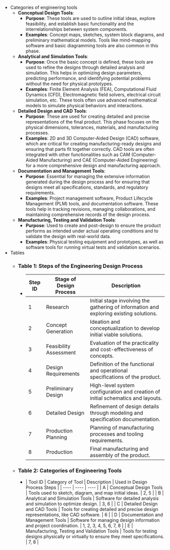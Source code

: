 - Categories of engineering tools
	- **Conceptual Design Tools**:
		- **Purpose**: These tools are used to outline initial ideas, explore feasibility, and establish basic functionality and the interrelationships between system components.
		- **Examples**: Concept maps, sketches, system block diagrams, and preliminary mathematical models. Tools like mind-mapping software and basic diagramming tools are also common in this phase.
	- **Analytical and Simulation Tools**:
		- **Purpose**: Once the basic concept is defined, these tools are used to refine the designs through detailed analysis and simulation. This helps in optimizing design parameters, predicting performance, and identifying potential problems without the need for physical prototypes.
		- **Examples**: Finite Element Analysis (FEA), Computational Fluid Dynamics (CFD), Electromagnetic field solvers, electrical circuit simulation, etc. These tools often use advanced mathematical models to simulate physical behaviors and interactions.
	- **Detailed Design and CAD Tools**:
		- **Purpose**: These are used for creating detailed and precise representations of the final product. This phase focuses on the physical dimensions, tolerances, materials, and manufacturing processes.
		- **Examples**: 2D and 3D Computer-Aided Design (CAD) software, which are critical for creating manufacturing-ready designs and ensuring that parts fit together correctly. CAD tools are often integrated with other functionalities such as CAM (Computer-Aided Manufacturing) and CAE (Computer-Aided Engineering) for a more comprehensive design and manufacturing approach.
	- **Documentation and Management Tools**:
		- **Purpose**: Essential for managing the extensive information generated during the design process and for ensuring that designs meet all specifications, standards, and regulatory requirements.
		- **Examples**: Project management software, Product Lifecycle Management (PLM) tools, and documentation software. These tools help in tracking revisions, managing collaborations, and maintaining comprehensive records of the design process.
	- **Manufacturing, Testing and Validation Tools**:
		- **Purpose**: Used to create and post-design to ensure the product performs as intended under actual operating conditions and to validate the design with real-world data.
		- **Examples**: Physical testing equipment and prototypes, as well as software tools for running virtual tests and validation scenarios.
- Tables
	- ### Table 1: Steps of the Engineering Design Process
		- | Step ID | Stage of Design Process | Description |
		  | ---- | ---- | ---- |
		  | 1 | Research | Initial stage involving the gathering of information and exploring existing solutions. |
		  | 2 | Concept Generation | Ideation and conceptualization to develop initial viable solutions. |
		  | 3 | Feasibility Assessment | Evaluation of the practicality and cost-effectiveness of concepts. |
		  | 4 | Design Requirements | Definition of the functional and operational specifications of the product. |
		  | 5 | Preliminary Design | High-level system configuration and creation of initial schematics and layouts. |
		  | 6 | Detailed Design | Refinement of design details through modeling and specification documentation. |
		  | 7 | Production Planning | Planning of manufacturing processes and tooling requirements. |
		  | 8 | Production | Final manufacturing and assembly of the product. |
	- ### Table 2: Categories of Engineering Tools
		- | Tool ID | Category of Tool | Description | Used in Design Process Steps |
		  | ---- | ---- | ---- |
		  | A | Conceptual Design Tools | Tools used to sketch, diagram, and map initial ideas. | 2, 5 |
		  | B | Analytical and Simulation Tools | Software for detailed analysis and simulation to optimize design. | 3, 6 |
		  | C | Detailed Design and CAD Tools | Tools for creating detailed and precise design representations, like CAD software. | 6 |
		  | D | Documentation and Management Tools | Software for managing design information and project coordination. | 1, 2, 3, 4, 5, 6, 7, 8 |
		  | E | Manufacturing, Testing and Validation Tools | Tools for testing designs physically or virtually to ensure they meet specifications. | 7, 8 |